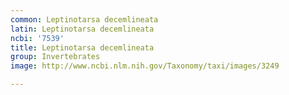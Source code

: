 ```yaml
---
common: Leptinotarsa decemlineata
latin: Leptinotarsa decemlineata
ncbi: '7539'
title: Leptinotarsa decemlineata
group: Invertebrates
image: http://www.ncbi.nlm.nih.gov/Taxonomy/taxi/images/3249

---
```

